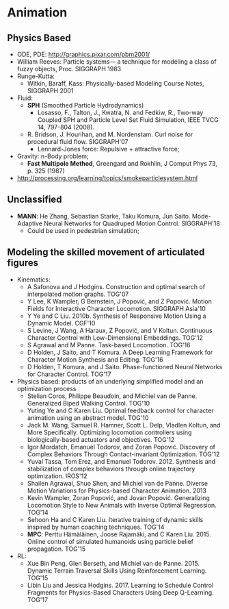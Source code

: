 # Animation

## Physics Based
- ODE, PDE: http://graphics.pixar.com/pbm2001/
- William Reeves: Particle systems— a technique for modeling a class of fuzzy objects, Proc. SIGGRAPH 1983
- Runge-Kutta:
	- Witkin, Baraff, Kass: Physically-based Modeling Course Notes, SIGGRAPH 2001
- Fluid:
	- **SPH** (Smoothed Particle Hydrodynamics)
		- Losasso, F., Talton, J., Kwatra, N. and Fedkiw, R., Two-way Coupled SPH and Particle Level Set Fluid Simulation, IEEE TVCG 14, 797-804 (2008).
	- R. Bridson, J. Hourihan, and M. Nordenstam. Curl noise for procedural fluid flow. SIGGRAPH'07
		- Lennard-Jones force: Repulsive + attractive force;
- Gravity: n-Body problem;
	- **Fast Multipole Method**, Greengard and Rokhlin, J Comput Phys 73, p. 325 (1987)
- http://processing.org/learning/topics/smokeparticlesystem.html

## Unclassified
- **MANN**: He Zhang, Sebastian Starke, Taku Komura, Jun Saito. Mode-Adaptive Neural Networks for Quadruped Motion Control. SIGGRAPH'18
	- Could be used in pedestrian simulation;

## Modeling the skilled movement of articulated figures
- Kinematics:
	- A Safonova and J Hodgins. Construction and optimal search of interpolated motion graphs. TOG'07
	- Y Lee, K Wampler, G Bernstein, J Popović, and Z Popović. Motion Fields for Interactive Character Locomotion. SIGGRAPH Asia'10
	- Y Ye and C Liu. 2010b. Synthesis of Responsive Motion Using a Dynamic Model. CGF'10
	- S Levine, J Wang, A Haraux, Z Popović, and V Koltun. Continuous Character Control with Low-Dimensional Embeddings. TOG'12
	- S Agrawal and M Panne. Task-based Locomotion. TOG'16
	- D Holden, J Saito, and T Komura. A Deep Learning Framework for Character Motion Synthesis and Editing. TOG'16
	- D Holden, T Komura, and J Saito. Phase-functioned Neural Networks for Character Control. TOG'17
- Physics based: products of an underlying simplified model and an optimization process
	- Stelian Coros, Philippe Beaudoin, and Michiel van de Panne. Generalized Biped Walking Control. TOG'10
	- Yuting Ye and C Karen Liu. Optimal feedback control for character animation using an abstract model. TOG'10
	- Jack M. Wang, Samuel R. Hamner, Scott L. Delp, Vladlen Koltun, and More Specifically. Optimizing locomotion controllers using biologically-based actuators and objectives. TOG'12
	- Igor Mordatch, Emanuel Todorov, and Zoran Popović. Discovery of Complex Behaviors Through Contact-invariant Optimization. TOG'12
	- Yuval Tassa, Tom Erez, and Emanuel Todorov. 2012. Synthesis and stabilization of complex behaviors through online trajectory optimization. IROS'12
	- Shailen Agrawal, Shuo Shen, and Michiel van de Panne. Diverse Motion Variations for Physics-based Character Animation. 2013
	- Kevin Wampler, Zoran Popović, and Jovan Popović. Generalizing Locomotion Style to New Animals with Inverse Optimal Regression. TOG'14
	- Sehoon Ha and C Karen Liu. Iterative training of dynamic skills inspired by human coaching techniques. TOG'14
	- **MPC**: Perttu Hämäläinen, Joose Rajamäki, and C Karen Liu. 2015. Online control of simulated humanoids using particle belief propagation. TOG'15
- RL:
	- Xue Bin Peng, Glen Berseth, and Michiel van de Panne. 2015. Dynamic Terrain Traversal Skills Using Reinforcement Learning. TOG'15
	- Libin Liu and Jessica Hodgins. 2017. Learning to Schedule Control Fragments for Physics-Based Characters Using Deep Q-Learning. TOG'17